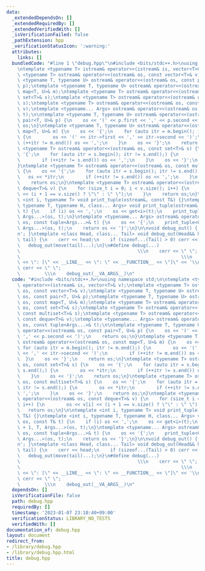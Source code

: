 ```yaml
---
data:
  _extendedDependsOn: []
  _extendedRequiredBy: []
  _extendedVerifiedWith: []
  _isVerificationFailed: false
  _pathExtension: hpp
  _verificationStatusIcon: ':warning:'
  attributes:
    links: []
  bundledCode: "#line 1 \"debug.hpp\"\n#include <bits/stdc++.h>\nusing namespace std;\n\
    \ntemplate <typename T> istream& operator>>(istream& is, vector<T>& v);\ntemplate\
    \ <typename T> ostream& operator<<(ostream& os, const vector<T>& v);\ntemplate\
    \ <typename T, typename U> ostream& operator<<(ostream& os, const pair<T, U>&\
    \ p);\ntemplate <typename T, typename U> ostream& operator<<(ostream& os, const\
    \ map<T, U>& m);\ntemplate <typename T> ostream& operator<<(ostream& os, const\
    \ set<T>& s);\ntemplate <typename T> ostream& operator<<(ostream& os, const multiset<T>&\
    \ s);\ntemplate <typename T> ostream& operator<<(ostream& os, const deque<T>&\
    \ v);\ntemplate <typename... Args> ostream& operator<<(ostream& os, const tuple<Args...>&\
    \ t);\n\ntemplate <typename T, typename U> ostream& operator<<(ostream& os, const\
    \ pair<T, U>& p) {\n    os << '(' << p.first << ',' << p.second << ')';\n    return\
    \ os;\n}\ntemplate <typename T, typename U> ostream& operator<<(ostream& os, const\
    \ map<T, U>& m) {\n    os << '{';\n    for (auto itr = m.begin(); itr != m.end();)\
    \ {\n        os << '(' << itr->first << ',' << itr->second << ')';\n        if\
    \ (++itr != m.end()) os << ',';\n    }\n    os << '}';\n    return os;\n}\ntemplate\
    \ <typename T> ostream& operator<<(ostream& os, const set<T>& s) {\n    os <<\
    \ '{';\n    for (auto itr = s.begin(); itr != s.end();) {\n        os << *itr;\n\
    \        if (++itr != s.end()) os << ',';\n    }\n    os << '}';\n    return os;\n\
    }\ntemplate <typename T> ostream& operator<<(ostream& os, const multiset<T>& s)\
    \ {\n    os << '{';\n    for (auto itr = s.begin(); itr != s.end();) {\n     \
    \   os << *itr;\n        if (++itr != s.end()) os << ',';\n    }\n    os << '}';\n\
    \    return os;\n}\ntemplate <typename T> ostream& operator<<(ostream& os, const\
    \ deque<T>& v) {\n    for (size_t i = 0; i < v.size(); i++) {\n        os << v[i]\
    \ << (i + 1 == v.size() ? \"\" : \" \");\n    }\n    return os;\n}\n\ntemplate\
    \ <int i, typename T> void print_tuple(ostream&, const T&) {}\ntemplate <int i,\
    \ typename T, typename H, class... Args> void print_tuple(ostream& os, const T&\
    \ t) {\n    if (i) os << ',';\n    os << get<i>(t);\n    print_tuple<i + 1, T,\
    \ Args...>(os, t);\n}\ntemplate <typename... Args> ostream& operator<<(ostream&\
    \ os, const tuple<Args...>& t) {\n    os << '{';\n    print_tuple<0, tuple<Args...>,\
    \ Args...>(os, t);\n    return os << '}';\n}\n\nvoid debug_out() { cerr << '\\\
    n'; }\ntemplate <class Head, class... Tail> void debug_out(Head&& head, Tail&&...\
    \ tail) {\n    cerr << head;\n    if (sizeof...(Tail) > 0) cerr << \", \";\n \
    \   debug_out(move(tail)...);\n}\n#define debug(...)                         \
    \                                           \\\n    cerr << \" \";           \
    \                                                           \\\n    cerr << #__VA_ARGS__\
    \ << \": [\" << __LINE__ << \": \" << __FUNCTION__ << \"]\" << '\\n'; \\\n   \
    \ cerr << \" \";                                                             \
    \         \\\n    debug_out(__VA_ARGS__)\n"
  code: "#include <bits/stdc++.h>\nusing namespace std;\n\ntemplate <typename T> istream&\
    \ operator>>(istream& is, vector<T>& v);\ntemplate <typename T> ostream& operator<<(ostream&\
    \ os, const vector<T>& v);\ntemplate <typename T, typename U> ostream& operator<<(ostream&\
    \ os, const pair<T, U>& p);\ntemplate <typename T, typename U> ostream& operator<<(ostream&\
    \ os, const map<T, U>& m);\ntemplate <typename T> ostream& operator<<(ostream&\
    \ os, const set<T>& s);\ntemplate <typename T> ostream& operator<<(ostream& os,\
    \ const multiset<T>& s);\ntemplate <typename T> ostream& operator<<(ostream& os,\
    \ const deque<T>& v);\ntemplate <typename... Args> ostream& operator<<(ostream&\
    \ os, const tuple<Args...>& t);\n\ntemplate <typename T, typename U> ostream&\
    \ operator<<(ostream& os, const pair<T, U>& p) {\n    os << '(' << p.first <<\
    \ ',' << p.second << ')';\n    return os;\n}\ntemplate <typename T, typename U>\
    \ ostream& operator<<(ostream& os, const map<T, U>& m) {\n    os << '{';\n   \
    \ for (auto itr = m.begin(); itr != m.end();) {\n        os << '(' << itr->first\
    \ << ',' << itr->second << ')';\n        if (++itr != m.end()) os << ',';\n  \
    \  }\n    os << '}';\n    return os;\n}\ntemplate <typename T> ostream& operator<<(ostream&\
    \ os, const set<T>& s) {\n    os << '{';\n    for (auto itr = s.begin(); itr !=\
    \ s.end();) {\n        os << *itr;\n        if (++itr != s.end()) os << ',';\n\
    \    }\n    os << '}';\n    return os;\n}\ntemplate <typename T> ostream& operator<<(ostream&\
    \ os, const multiset<T>& s) {\n    os << '{';\n    for (auto itr = s.begin();\
    \ itr != s.end();) {\n        os << *itr;\n        if (++itr != s.end()) os <<\
    \ ',';\n    }\n    os << '}';\n    return os;\n}\ntemplate <typename T> ostream&\
    \ operator<<(ostream& os, const deque<T>& v) {\n    for (size_t i = 0; i < v.size();\
    \ i++) {\n        os << v[i] << (i + 1 == v.size() ? \"\" : \" \");\n    }\n \
    \   return os;\n}\n\ntemplate <int i, typename T> void print_tuple(ostream&, const\
    \ T&) {}\ntemplate <int i, typename T, typename H, class... Args> void print_tuple(ostream&\
    \ os, const T& t) {\n    if (i) os << ',';\n    os << get<i>(t);\n    print_tuple<i\
    \ + 1, T, Args...>(os, t);\n}\ntemplate <typename... Args> ostream& operator<<(ostream&\
    \ os, const tuple<Args...>& t) {\n    os << '{';\n    print_tuple<0, tuple<Args...>,\
    \ Args...>(os, t);\n    return os << '}';\n}\n\nvoid debug_out() { cerr << '\\\
    n'; }\ntemplate <class Head, class... Tail> void debug_out(Head&& head, Tail&&...\
    \ tail) {\n    cerr << head;\n    if (sizeof...(Tail) > 0) cerr << \", \";\n \
    \   debug_out(move(tail)...);\n}\n#define debug(...)                         \
    \                                           \\\n    cerr << \" \";           \
    \                                                           \\\n    cerr << #__VA_ARGS__\
    \ << \": [\" << __LINE__ << \": \" << __FUNCTION__ << \"]\" << '\\n'; \\\n   \
    \ cerr << \" \";                                                             \
    \         \\\n    debug_out(__VA_ARGS__)\n"
  dependsOn: []
  isVerificationFile: false
  path: debug.hpp
  requiredBy: []
  timestamp: '2023-01-07 23:10:40+09:00'
  verificationStatus: LIBRARY_NO_TESTS
  verifiedWith: []
documentation_of: debug.hpp
layout: document
redirect_from:
- /library/debug.hpp
- /library/debug.hpp.html
title: debug.hpp
---
```

